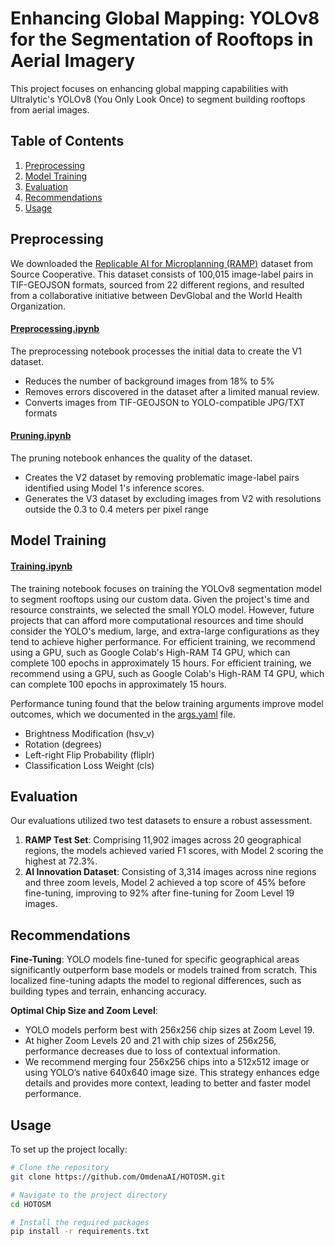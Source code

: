 # Enhancing Global Mapping: YOLOv8 for the Segmentation of Rooftops in Aerial Imagery

This project focuses on enhancing global mapping capabilities with Ultralytic's YOLOv8 (You Only Look Once) to segment building rooftops from aerial images.

## Table of Contents

1. [Preprocessing](#preprocessing)
2. [Model Training](#model-training)
3. [Evaluation](#evaluation)
4. [Recommendations](#recommendations)
5. [Usage](#usage)

## Preprocessing

We downloaded the <a href="https://beta.source.coop/ramp/ramp/" target="_blank">Replicable AI for Microplanning (RAMP)</a> dataset from Source Cooperative. This dataset consists of 100,015 image-label pairs in TIF-GEOJSON formats, sourced from 22 different regions, and resulted from a collaborative initiative between DevGlobal and the World Health Organization. 

#### <a href="https://github.com/OmdenaAI/HOTOSM/blob/main/notebooks/preprocessing.ipynb" target="_blank">Preprocessing.ipynb</a>
The preprocessing notebook processes the initial data to create the V1 dataset. 
- Reduces the number of background images from 18% to 5%
- Removes errors discovered in the dataset after a limited manual review.
- Converts images from TIF-GEOJSON to YOLO-compatible JPG/TXT formats

#### <a href="https://github.com/OmdenaAI/HOTOSM/blob/main/notebooks/pruning.ipynb" target="_blank">Pruning.ipynb</a>
The pruning notebook enhances the quality of the dataset. 
- Creates the V2 dataset by removing problematic image-label pairs identified using Model 1's inference scores. 
- Generates the V3 dataset by excluding images from V2 with resolutions outside the 0.3 to 0.4 meters per pixel range

## Model Training

#### <a href="https://github.com/OmdenaAI/HOTOSM/blob/main/notebooks/training.ipynb" target="_blank">Training.ipynb</a>

The training notebook focuses on training the YOLOv8 segmentation model to segment rooftops using our custom data. Given the project's time and resource constraints, we selected the small YOLO model. However, future projects that can afford more computational resources and time should consider the YOLO's medium, large, and extra-large configurations as they tend to achieve higher performance. For efficient training, we recommend using a GPU, such as Google Colab's High-RAM T4 GPU, which can complete 100 epochs in approximately 15 hours. For efficient training, we recommend using a GPU, such as Google Colab's High-RAM T4 GPU, which can complete 100 epochs in approximately 15 hours.

Performance tuning found that the below training arguments improve model outcomes, which we documented in the <a href="https://github.com/OmdenaAI/HOTOSM/blob/main/data/args_tuned.yaml" target="_blank">args.yaml</a> file.
- Brightness Modification (hsv_v)
- Rotation (degrees)
- Left-right Flip Probability (fliplr)
- Classification Loss Weight (cls)

## Evaluation

Our evaluations utilized two test datasets to ensure a robust assessment.
1. **RAMP Test Set**: Comprising 11,902 images across 20 geographical regions, the models achieved varied F1 scores, with Model 2 scoring the highest at 72.3%.
2. **AI Innovation Dataset**: Consisting of 3,314 images across nine regions and three zoom levels, Model 2 achieved a top score of 45% before fine-tuning, improving to 92% after fine-tuning for Zoom Level 19 images.

## Recommendations

**Fine-Tuning**: YOLO models fine-tuned for specific geographical areas significantly outperform base models or models trained from scratch. This localized fine-tuning adapts the model to regional differences, such as building types and terrain, enhancing accuracy.

**Optimal Chip Size and Zoom Level**:
  - YOLO models perform best with 256x256 chip sizes at Zoom Level 19.
  - At higher Zoom Levels 20 and 21 with chip sizes of 256x256, performance decreases due to loss of contextual information.
  - We recommend merging four 256x256 chips into a 512x512 image or using YOLO’s native 640x640 image size. This strategy enhances edge details and provides more context, leading to better and faster model performance.

## Usage

To set up the project locally:

```bash
# Clone the repository
git clone https://github.com/OmdenaAI/HOTOSM.git

# Navigate to the project directory
cd HOTOSM

# Install the required packages
pip install -r requirements.txt
